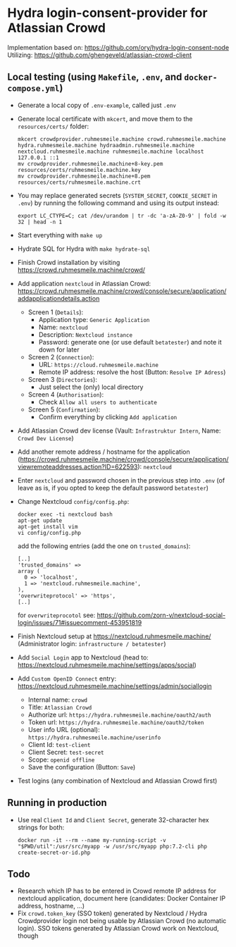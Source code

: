 # Hydra login-consent-provider for Atlassian Crowd

Implementation based on: https://github.com/ory/hydra-login-consent-node  
Utilizing: https://github.com/ghengeveld/atlassian-crowd-client  

## Local testing (using `Makefile`, `.env`, and `docker-compose.yml`)
* Generate a local copy of `.env-example`, called just `.env`
* Generate local certificate with `mkcert`, and move them to the `resources/certs/` folder:
  
  ```
  mkcert crowdprovider.ruhmesmeile.machine crowd.ruhmesmeile.machine hydra.ruhmesmeile.machine hydraadmin.ruhmesmeile.machine nextcloud.ruhmesmeile.machine ruhmesmeile.machine localhost 127.0.0.1 ::1
  mv crowdprovider.ruhmesmeile.machine+8-key.pem resources/certs/ruhmesmeile.machine.key
  mv crowdprovider.ruhmesmeile.machine+8.pem resources/certs/ruhmesmeile.machine.crt
  ```
* You may replace generated secrets (`SYSTEM_SECRET`, `COOKIE_SECRET` in `.env`) by running the following command and using its output instead:
  ```
  export LC_CTYPE=C; cat /dev/urandom | tr -dc 'a-zA-Z0-9' | fold -w 32 | head -n 1
  ```
* Start everything with `make up`
* Hydrate SQL for Hydra with `make hydrate-sql`
* Finish Crowd installation by visiting https://crowd.ruhmesmeile.machine/crowd/
* Add application `nextcloud` in Atlassian Crowd: https://crowd.ruhmesmeile.machine/crowd/console/secure/application/addapplicationdetails.action
  * Screen 1 (`Details`):
    * Application type: `Generic Application`
    * Name: `nextcloud`
    * Description: `Nextcloud instance`
    * Password: generate one (or use default `betatester`) and note it down for later
  * Screen 2 (`Connection`):
    * URL: `https://cloud.ruhmesmeile.machine`
    * Remote IP address: resolve the host (Button: `Resolve IP Adress`)
  * Screen 3 (`Directories`):
    * Just select the (only) local directory
  * Screen 4 (`Authorisation`):
    * Check `Allow all users to authenticate`
  * Screen 5 (`Confirmation`):
    * Confirm everything by clicking `Add application`
* Add Atlassian Crowd dev license (Vault: `Infrastruktur Intern`, Name: `Crowd Dev License`)
* Add another remote address / hostname for the application (https://crowd.ruhmesmeile.machine/crowd/console/secure/application/viewremoteaddresses.action?ID=622593): `nextcloud`
* Enter `nextcloud` and password chosen in the previous step into `.env` (of leave as is, if you opted to keep the default password `betatester`)
* Change Nextcloud `config/config.php`:
  ```
  docker exec -ti nextcloud bash
  apt-get update
  apt-get install vim
  vi config/config.php
  ```
  add the following entries (add the one on `trusted_domains`):
  ```
  [..]
  'trusted_domains' =>
  array (
    0 => 'localhost',
    1 => 'nextcloud.ruhmesmeile.machine',
  ),
  'overwriteprotocol' => 'https',
  [..]
  ```
  for `overwriteprocotol` see: https://github.com/zorn-v/nextcloud-social-login/issues/71#issuecomment-453951819
* Finish Nextcloud setup at https://nextcloud.ruhmesmeile.machine/ (Administrator login: `infrastructure / betatester`)
* Add `Social Login` app to Nextcloud (head to: https://nextcloud.ruhmesmeile.machine/settings/apps/social)
* Add `Custom OpenID Connect` entry: https://nextcloud.ruhmesmeile.machine/settings/admin/sociallogin
  * Internal name: `crowd`
  * Title: `Atlassian Crowd`
  * Authorize url: `https://hydra.ruhmesmeile.machine/oauth2/auth`
  * Token url: `https://hydra.ruhmesmeile.machine/oauth2/token`
  * User info URL (optional): `https://hydra.ruhmesmeile.machine/userinfo`
  * Client Id: `test-client`
  * Client Secret: `test-secret`
  * Scope: `openid offline`
  * Save the configuration (Button: `Save`)
* Test logins (any combination of Nextcloud and Atlassian Crowd first)

## Running in production
* Use real `Client Id` and `Client Secret`, generate 32-character hex strings for both:
  ```
  docker run -it --rm --name my-running-script -v "$PWD/util":/usr/src/myapp -w /usr/src/myapp php:7.2-cli php create-secret-or-id.php
  ```

## Todo
* Research which IP has to be entered in Crowd remote IP address for nextcloud application, document here (candidates: Docker Container IP address, hostname, ...)
* Fix `crowd.token_key` (SSO token) generated by Nextcloud / Hydra Crowdprovider login not being usable by Atlassian Crowd (no automatic login). SSO tokens generated by Atlassian Crowd work on Nextcloud, though
